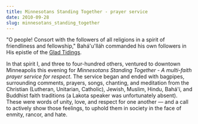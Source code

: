 ```yaml
---
title: Minnesotans Standing Together - prayer service
date: 2010-09-28
slug: minnesotans_standing_together
---
```


"O people! Consort with the followers of all religions in a spirit of
friendliness and fellowship," Bah&aacute;'u'll&aacute;h commanded his own followers in His
epistle of the [Glad Tidings](https://reference.bahai.org/en/t/b/TB/tb-4.html).

In that spirit I, and three to four-hundred others, ventured to downtown
Minneapolis this evening for _Minnesotans Standing Together - A multi-faith
prayer service for respect_. The service began and ended with bagpipes,
surrounding comments, prayers, songs, chanting, and meditation from the
Christian (Lutheran, Unitarian, Catholic), Jewish, Muslim, Hindu,
Bah&aacute;'&iacute;, and Buddhist faith traditions (a Lakota speaker was
unfortunately absent). These were words of unity, love, and respect for one
another &mdash; and a call to actively show those feelings, to uphold them in society
in the face of enmity, rancor, and hate.

<!-- truncate -->
